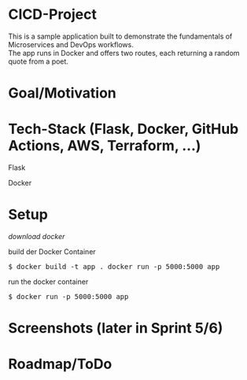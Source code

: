 # CICD-Project
This is a sample application built to demonstrate the fundamentals of Microservices and DevOps workflows.  
The app runs in Docker and offers two routes, each returning a random quote from a poet.

# Goal/Motivation

# Tech-Stack (Flask, Docker, GitHub Actions, AWS, Terraform, …)
Flask </p>
Docker </p>


# Setup

*download docker* </p>


build der Docker Container
<pre>$ docker build -t app . docker run -p 5000:5000 app</pre>

run the docker container
<pre>$ docker run -p 5000:5000 app</pre>

# Screenshots (later in Sprint 5/6)

# Roadmap/ToDo